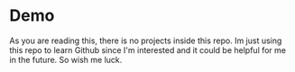 # Demo

As you are reading this, there is no projects inside this repo. Im just using this repo to learn Github since I'm interested and it could be helpful for me in the 
future. So wish me luck.
